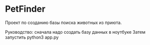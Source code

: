 # PetFinder

Проект по созданию базы поиска животных из приюта.

Руководство:
сначала надо создать базу данных в ноутбуке
Затем запустить python3 app.py
